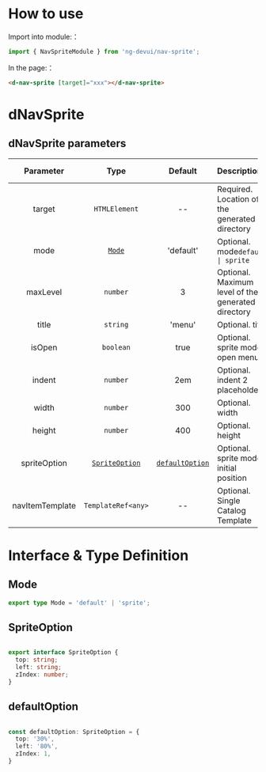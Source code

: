 # How to use

Import into module:：

```ts
import { NavSpriteModule } from 'ng-devui/nav-sprite';
```

In the page:：

```html
<d-nav-sprite [target]="xxx"></d-nav-sprite>
```

# dNavSprite

## dNavSprite parameters

|         Parameter        |                Type                  |            Default             | Description                            | Jump to Demo                                    |
| :------------------:| :---------------------------------: | :-------------------------: | :------------------------------ | -------------------------------------------- |
|    target  |   `HTMLElement`                     |           --               |         Required. Location of the generated directory    |         [Basic usage](demo#basic)                |
|    mode             |     [`Mode`](#Mode)            |           'default'           |          Optional. mode`default \| sprite`                   |                    [mode](demo#sprite)  |
|    maxLevel         |     `number`                          |           3                 |           Optional. Maximum level of the generated directory               |                    [maxLevel](demo#sprite)  |
|    title         |     `string`                          |              'menu'              |           Optional. title               |                    [title](demo#basic)  |
|    isOpen         |     `boolean`            |              true              |           Optional. sprite mode. open menu           |                    -- |
|    indent         |     `number`                          |              2em              |          Optional. indent 2 placeholders               |                    --  |
|    width         |     `number`                        |              300              |           Optional. width               |                    [width](demo#sprite)  |
|    height         |     `number`                            |              400              |           Optional. height              |                    [height](demo#sprite)  |
|    spriteOption         |     [`SpriteOption`](#SpriteOption)     |              [`defaultOption`](#defaultOption)              |           Optional. sprite mode  initial position              |  [options](demo#sprite)  |
|    navItemTemplate         |     `TemplateRef<any>`             |              --              |           Optional. Single Catalog Template             |                    [template ](demo#sprite)  |


# Interface & Type Definition

## Mode

```ts
export type Mode = 'default' | 'sprite';

```

## SpriteOption

```ts

export interface SpriteOption {
  top: string;
  left: string;
  zIndex: number;
}

```

## defaultOption

```ts

const defaultOption: SpriteOption = {
  top: '30%',
  left: '80%',
  zIndex: 1,
}

```
